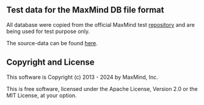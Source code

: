 ## Test data for the MaxMind DB file format

All database were copied from the official MaxMind test [repository](https://github.com/maxmind/MaxMind-DB/tree/main/test-data)
and are being used for test purpose only.

The source-data can be found [here](https://github.com/maxmind/MaxMind-DB/tree/main/source-data).

## Copyright and License
This software is Copyright (c) 2013 - 2024 by MaxMind, Inc.

This is free software, licensed under the Apache License, Version 2.0 or the MIT License, at your option.
